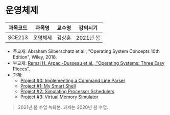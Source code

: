 # 운영체제

| 과목코드 | 과목명   | 교수명 | 강의시기  |
|----------|----------|--------|-----------|
| SCE213   | 운영체제 | 김상훈 | 2021년 봄 |

- 주교재: Abraham Silberschatz et al., "Operating System Concepts 10th Edition", Wiley, 2018.
- 부교재: [Remzi H. Arpaci-Dusseau et al., "Operating Systems: Three Easy Pieces".](https://pages.cs.wisc.edu/~remzi/OSTEP/)
- 과제:
  - [Project #0: Implementing a Command Line Parser](./assignments/pa0)
  - [Project #1: My Smart Shell](./assignments/pa1)
  - [Project #2: Simulating Processor Schedulers](./assignments/pa2)
  - [Project #3: Virtual Memory Simulator](./assignments/pa3)

> 2021년 봄 수업 녹화본. 과제는 2020년 봄 수업.
